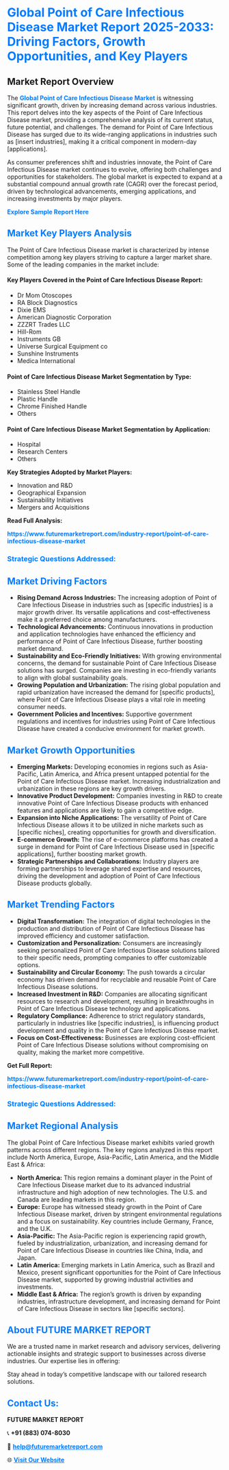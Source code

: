 <h1 style="color: #007BFF;">Global Point of Care Infectious Disease Market Report 2025-2033: Driving Factors, Growth Opportunities, and Key Players</h1>

<section id="overview">
<h2>Market Report Overview</h2>
<p>The <a href="https://www.futuremarketreport.com/industry-report/point-of-care-infectious-disease-market" style="color: #007BFF; text-decoration: none;"><strong>Global Point of Care Infectious Disease Market</strong></a> is witnessing significant growth, driven by increasing demand across various industries. This report delves into the key aspects of the Point of Care Infectious Disease market, providing a comprehensive analysis of its current status, future potential, and challenges. The demand for Point of Care Infectious Disease has surged due to its wide-ranging applications in industries such as [insert industries], making it a critical component in modern-day [applications].</p>
<p>As consumer preferences shift and industries innovate, the Point of Care Infectious Disease market continues to evolve, offering both challenges and opportunities for stakeholders. The global market is expected to expand at a substantial compound annual growth rate (CAGR) over the forecast period, driven by technological advancements, emerging applications, and increasing investments by major players.</p>
</section>

<section id="overview">
<p><a href="https://www.futuremarketreport.com/request-sample/reportId=35420" style="color: #007BFF; text-decoration: none;"><strong>Explore Sample Report Here</strong></a></p>
</section>

<section id="key-players">
<h2 style="color: #007BFF;">Market Key Players Analysis</h2>
<p>The Point of Care Infectious Disease market is characterized by intense competition among key players striving to capture a larger market share. Some of the leading companies in the market include:</p>
<h4>Key Players Covered in the Point of Care Infectious Disease Report:</h4>
<ul><li>Dr Mom Otoscopes</li><li>RA Block Diagnostics</li><li>Dixie EMS</li><li>American Diagnostic Corporation</li><li>ZZZRT Trades LLC</li><li>Hill-Rom</li><li>Instruments GB</li><li>Universe Surgical Equipment co</li><li>Sunshine Instruments</li><li>Medica International</li></ul>
<h4>Point of Care Infectious Disease Market Segmentation by Type:</h4>
<ul><li>Stainless Steel Handle</li><li>Plastic Handle</li><li>Chrome Finished Handle</li><li>Others</li></ul>

<h4>Point of Care Infectious Disease Market Segmentation by Application:</h4>
<ul><li>Hospital</li><li>Research Centers</li><li>Others</li></ul>
<p><strong>Key Strategies Adopted by Market Players:</strong></p>
<ul>
<li>Innovation and R&D</li>
<li>Geographical Expansion</li>
<li>Sustainability Initiatives</li>
<li>Mergers and Acquisitions</li>
</ul>
</section>

<section>
<p><strong>Read Full Analysis: </strong></p><a href="https://www.futuremarketreport.com/industry-report/point-of-care-infectious-disease-market" style="color: #007BFF; text-decoration: none;"><strong>https://www.futuremarketreport.com/industry-report/point-of-care-infectious-disease-market</strong></a>
<h3 style="color: #007BFF;">Strategic Questions Addressed:</h3>
</section>

<section id="driving-factors">
<h2 style="color: #007BFF;">Market Driving Factors</h2>
<ul>
<li><strong>Rising Demand Across Industries:</strong> The increasing adoption of Point of Care Infectious Disease in industries such as [specific industries] is a major growth driver. Its versatile applications and cost-effectiveness make it a preferred choice among manufacturers.</li>
<li><strong>Technological Advancements:</strong> Continuous innovations in production and application technologies have enhanced the efficiency and performance of Point of Care Infectious Disease, further boosting market demand.</li>
<li><strong>Sustainability and Eco-Friendly Initiatives:</strong> With growing environmental concerns, the demand for sustainable Point of Care Infectious Disease solutions has surged. Companies are investing in eco-friendly variants to align with global sustainability goals.</li>
<li><strong>Growing Population and Urbanization:</strong> The rising global population and rapid urbanization have increased the demand for [specific products], where Point of Care Infectious Disease plays a vital role in meeting consumer needs.</li>
<li><strong>Government Policies and Incentives:</strong> Supportive government regulations and incentives for industries using Point of Care Infectious Disease have created a conducive environment for market growth.</li>
</ul>
</section>

<section id="growth-opportunities">
<h2 style="color: #007BFF;">Market Growth Opportunities</h2>
<ul>
<li><strong>Emerging Markets:</strong> Developing economies in regions such as Asia-Pacific, Latin America, and Africa present untapped potential for the Point of Care Infectious Disease market. Increasing industrialization and urbanization in these regions are key growth drivers.</li>
<li><strong>Innovative Product Development:</strong> Companies investing in R&D to create innovative Point of Care Infectious Disease products with enhanced features and applications are likely to gain a competitive edge.</li>
<li><strong>Expansion into Niche Applications:</strong> The versatility of Point of Care Infectious Disease allows it to be utilized in niche markets such as [specific niches], creating opportunities for growth and diversification.</li>
<li><strong>E-commerce Growth:</strong> The rise of e-commerce platforms has created a surge in demand for Point of Care Infectious Disease used in [specific applications], further boosting market growth.</li>
<li><strong>Strategic Partnerships and Collaborations:</strong> Industry players are forming partnerships to leverage shared expertise and resources, driving the development and adoption of Point of Care Infectious Disease products globally.</li>
</ul>
</section>

<section id="trending-factors">
<h2 style="color: #007BFF;">Market Trending Factors</h2>
<ul>
<li><strong>Digital Transformation:</strong> The integration of digital technologies in the production and distribution of Point of Care Infectious Disease has improved efficiency and customer satisfaction.</li>
<li><strong>Customization and Personalization:</strong> Consumers are increasingly seeking personalized Point of Care Infectious Disease solutions tailored to their specific needs, prompting companies to offer customizable options.</li>
<li><strong>Sustainability and Circular Economy:</strong> The push towards a circular economy has driven demand for recyclable and reusable Point of Care Infectious Disease solutions.</li>
<li><strong>Increased Investment in R&D:</strong> Companies are allocating significant resources to research and development, resulting in breakthroughs in Point of Care Infectious Disease technology and applications.</li>
<li><strong>Regulatory Compliance:</strong> Adherence to strict regulatory standards, particularly in industries like [specific industries], is influencing product development and quality in the Point of Care Infectious Disease market.</li>
<li><strong>Focus on Cost-Effectiveness:</strong> Businesses are exploring cost-efficient Point of Care Infectious Disease solutions without compromising on quality, making the market more competitive.</li>
</ul>
</section>

<section>
<p><strong>Get Full Report: </strong></p><a href="https://www.futuremarketreport.com/industry-report/point-of-care-infectious-disease-market" style="color: #007BFF; text-decoration: none;"><strong>https://www.futuremarketreport.com/industry-report/point-of-care-infectious-disease-market</strong></a>
<h3 style="color: #007BFF;">Strategic Questions Addressed:</h3>
</section>


<section id="regional-analysis">
<h2 style="color: #007BFF;">Market Regional Analysis</h2>
<p>The global Point of Care Infectious Disease market exhibits varied growth patterns across different regions. The key regions analyzed in this report include North America, Europe, Asia-Pacific, Latin America, and the Middle East & Africa:</p>
<ul>
<li><strong>North America:</strong> This region remains a dominant player in the Point of Care Infectious Disease market due to its advanced industrial infrastructure and high adoption of new technologies. The U.S. and Canada are leading markets in this region.</li>
<li><strong>Europe:</strong> Europe has witnessed steady growth in the Point of Care Infectious Disease market, driven by stringent environmental regulations and a focus on sustainability. Key countries include Germany, France, and the U.K.</li>
<li><strong>Asia-Pacific:</strong> The Asia-Pacific region is experiencing rapid growth, fueled by industrialization, urbanization, and increasing demand for Point of Care Infectious Disease in countries like China, India, and Japan.</li>
<li><strong>Latin America:</strong> Emerging markets in Latin America, such as Brazil and Mexico, present significant opportunities for the Point of Care Infectious Disease market, supported by growing industrial activities and investments.</li>
<li><strong>Middle East & Africa:</strong> The region’s growth is driven by expanding industries, infrastructure development, and increasing demand for Point of Care Infectious Disease in sectors like [specific sectors].</li>
</ul>
</section>

<footer>
<h2 style="color: #007BFF;">About FUTURE MARKET REPORT</h2>
<p>We are a trusted name in market research and advisory services, delivering actionable insights and strategic support to businesses across diverse industries. Our expertise lies in offering:</p>

<p>Stay ahead in today’s competitive landscape with our tailored research solutions.</p>

<h2 style="color: #007BFF;">Contact Us:</h2>
<p><strong>FUTURE MARKET REPORT</strong></p>
<p>📞 <strong>+91 (883) 074-8030</strong></p>
<p>📧 <strong><a href="mailto:help@futuremarketreport.com" style="color: #007BFF;">help@futuremarketreport.com</a></strong></p>
<p>🌐 <strong><a href="https://www.futuremarketreport.com/" style="color: #007BFF;">Visit Our Website</a></strong></p>
</footer>